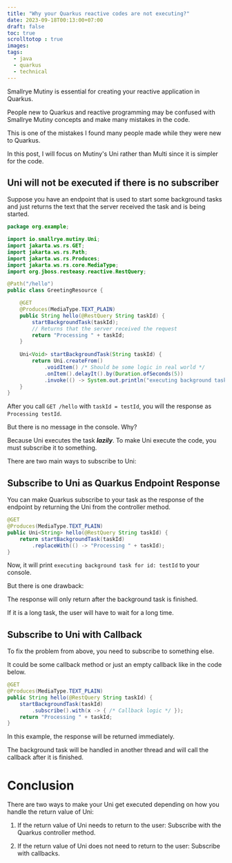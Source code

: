 ```yaml
---
title: "Why your Quarkus reactive codes are not executing?"
date: 2023-09-18T00:13:00+07:00
draft: false
toc: true
scrolltotop : true
images:
tags: 
  - java
  - quarkus
  - technical
---
```

Smallrye Mutiny is essential for creating your reactive application in Quarkus.

People new to Quarkus and reactive programming may be confused with Smallrye Mutiny concepts and make many mistakes in the code.

This is one of the mistakes I found many people made while they were new to Quarkus.

In this post, I will focus on Mutiny's Uni rather than Multi since it is simpler for the code.

## Uni will not be executed if there is no subscriber

Suppose you have an endpoint that is used to start some background tasks and just returns the text that the server received the task and is being started.

```java
package org.example;

import io.smallrye.mutiny.Uni;
import jakarta.ws.rs.GET;
import jakarta.ws.rs.Path;
import jakarta.ws.rs.Produces;
import jakarta.ws.rs.core.MediaType;
import org.jboss.resteasy.reactive.RestQuery;

@Path("/hello")
public class GreetingResource {

    @GET
    @Produces(MediaType.TEXT_PLAIN)
    public String hello(@RestQuery String taskId) {
        startBackgroundTask(taskId);
        // Returns that the server received the request
        return "Processing " + taskId;
    }
    
    Uni<Void> startBackgroundTask(String taskId) {
        return Uni.createFrom()
            .voidItem() /* Should be some logic in real world */
            .onItem().delayIt().by(Duration.ofSeconds(5))
            .invoke(() -> System.out.println("executing background task for id: " + taskId));
    }
}
```

After you call `GET /hello` with `taskId = testId`, you will the response as `Processing testId`.

But there is no message in the console. Why?

Because Uni executes the task ***lazily***. To make Uni execute the code, you must subscribe it to something.

There are two main ways to subscribe to Uni:

## Subscribe to Uni as Quarkus Endpoint Response

You can make Quarkus subscribe to your task as the response of the endpoint by returning the Uni from the controller method.

```java
@GET
@Produces(MediaType.TEXT_PLAIN)
public Uni<String> hello(@RestQuery String taskId) {
    return startBackgroundTask(taskId)
        .replaceWith(() -> "Processing " + taskId);
}
```

Now, it will print `executing background task for id: testId` to your console.

But there is one drawback:

The response will only return after the background task is finished.

If it is a long task, the user will have to wait for a long time.

## Subscribe to Uni with Callback

To fix the problem from above, you need to subscribe to something else.

It could be some callback method or just an empty callback like in the code below.

```java
@GET
@Produces(MediaType.TEXT_PLAIN)
public String hello(@RestQuery String taskId) {
    startBackgroundTask(taskId)
        .subscribe().with(x -> { /* Callback logic */ });
    return "Processing " + taskId;
}
```

In this example, the response will be returned immediately.

The background task will be handled in another thread and will call the callback after it is finished.

# Conclusion

There are two ways to make your Uni get executed depending on how you handle the return value of Uni:

1. If the return value of Uni needs to return to the user: Subscribe with the Quarkus controller method.
    
2. If the return value of Uni does not need to return to the user: Subscribe with callbacks.